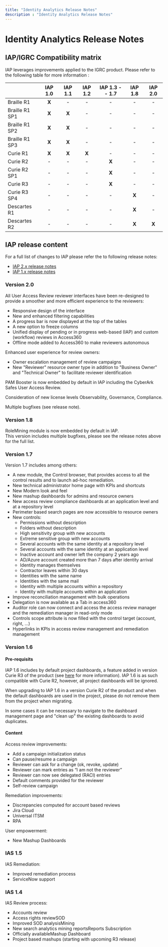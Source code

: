```yaml
---
title: "Identity Analytics Release Notes"
description : "Identity Analytics Release Notes"
---
```


# Identity Analytics Release Notes  

## IAP/IGRC Compatibility matrix

IAP leverages improvements applied to the IGRC product. Please refer to the following table for more information :

|                | IAP 1.0 | IAP 1.1 | IAP 1.2 | IAP 1.3 -- 1.7 | IAP 1.8 | IAP 2.0 |
| :------------- | :-----: | :-----: | :-----: | :------------: | :-----: | :-----: |
| Braille R1     |  **X**  |    -    |    -    |       -        |    -    |    -    |
| Braille R1 SP1 |  **X**  |  **X**  |    -    |       -        |    -    |    -    |
| Braille R1 SP2 |  **X**  |  **X**  |    -    |       -        |    -    |    -    |
| Braille R1 SP3 |  **X**  |  **X**  |    -    |       -        |    -    |    -    |
| Curie R1       |  **X**  |  **X**  |  **X**  |       -        |    -    |    -    |
| Curie R2       |    -    |    -    |    -    |     **X**      |    -    |    -    |
| Curie R2 SP1   |    -    |    -    |    -    |     **X**      |    -    |    -    |
| Curie R3       |    -    |    -    |    -    |     **X**      |    -    |    -    |
| Curie R3 SP4   |    -    |    -    |    -    |       -        |  **X**  |    -    |
| Descartes R1   |    -    |    -    |    -    |       -        |  **X**  |    -    |
| Descartes R2   |    -    |    -    |    -    |       -        |  **X**  |  **X**  |

## IAP release content

For a full list of changes to IAP please refer the to following release notes:

- [IAP 2.x release notes](02-iap-2-release-notes.md "IAP release notes" )
- [IAP 1.x release notes](03-iap-1-release-notes.md "IAP release notes" )

### Version 2.0

All User Access Review reviewer interfaces have been re-designed to provide a smoother and more efficient experience to the reviewers:  

- Responsive design of the interface
- New and enhanced filtering capabilities
- A progress bar is now displayed at the top of the tables
- A new option to freeze columns  
- Unified display of pending or in progress web-based (IAP) and custom (workflow) reviews in Access360
- Offline mode added to Access360 to make reviewers autonomous  

Enhanced user experience for review owners:  

- Owner escalation management of review campaigns
- New "Reviewer" resource owner type in addition to "Business Owner" and "Technical Owner" to facilitate reviewer identification

PAM Booster is now embedded by default in IAP including the CyberArk Safes User Access Review.  

Consideration of new license levels Observability, Governance, Compliance.  

Multiple bugfixes (see release note).  

### Version 1.8

RoleMining module is now embedded by default in IAP.  
This version includes multiple bugfixes, please see the release notes above for the full list.  

### Version 1.7

Version 1.7 includes among others:  
  
- A new module, the Control browser, that provides access to all the control results and to launch ad-hoc remediation.  
- New technical administrator home page with KPIs and shortcuts  
- New Modern look and feel  
- New mashup dashboards for admins and resource owners  
- New access review compliance dashboards at an application level and at a repository level  
- Perimeter based search pages are now accessible to resource owners  
- New controls:
  - Permissions without description
  - Folders without description
  - High sensitivity group with new accounts
  - Extreme sensitive group with new accounts
  - Several accounts with the same identity at a repository level
  - Several accounts with the same identity at an application level
  - Inactive account and owner left the company 2 years ago
  - AD/Azure account created more than 7 days after identity arrival
  - Identity manages themselves
  - Contractor leaves within 30 days
  - Identities with the same name
  - Identities with the same mail
  - Identity with multiple accounts within a repository
  - Identity with multiple accounts within an application
- Improve reconciliation management with bulk operations  
- Delegation is now available as a Tab in access360  
- Auditor role can now connect and access the access review manager and the remediation manager in read-only mode  
- Controls scope attribute is now filled with the control target (account, right, ...)  
- Hyperlinks in KPIs in access review management and remediation management  

### Version 1.6

#### Pre-requisits

IAP 1.6 includes by default project dashboards, a feature added in version Curie R3 of the product (see [here](https://documentation.brainwavegrc.com/Descartes/docs/igrc-platform/dashboards/advanced-configuration/project-based-dashboards/) for more information). IAP 1.6 is as such compatible with Curie R2, however, all project dashboards will be ignored.  

When upgrading to IAP 1.6 in a version Curie R2 of the product and when the default dashboards are used in the project, please do not remove them from the project when migrating.  

In some cases it can be necessary to navigate to the dashboard management page and "clean up" the existing dashboards to avoid duplicates.  

#### Content

Access review improvements:  

- Add a campaign initialization status
- Can pause/resume a campaign
- Reviewer can ask for a change (ok, revoke, update)
- Reviewer can mark entries as “I am not the reviewer”
- Reviewer can now see delegated (RACI) entries
- Default comments provided for the reviewer
- Self-review campaign

Remediation improvements:  

- Discrepancies computed for account based reviews
- Jira Cloud
- Universal ITSM
- RPA

User empowerment:  

- New Mashup Dashboards

### IAS 1.5

IAS Remediation:  

- Improved remediation process
- ServiceNow support

### IAS 1.4

IAS Review process:  

- Accounts review
- Access rights reviewSOD
- Improved SOD analysisMining
- New search analytics mining reportsReports Subscription
- Officially availableMashup Dashboard
- Project based mashups (starting with upcoming R3 release)